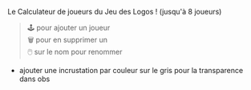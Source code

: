 Le Calculateur de joueurs du Jeu des Logos ! (jusqu'à 8 joueurs)

> 🕹️ pour ajouter un joueur<br>
> 🗑️ pour en supprimer un<br>
> 🖱️ sur le nom pour renommer<br>

+ ajouter une incrustation par couleur sur le gris pour la transparence dans obs

